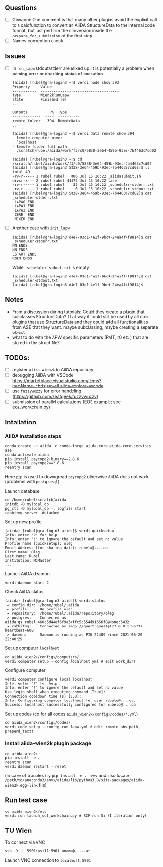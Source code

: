## Questions
- [ ] Giovanni: One comment is that many other plugins avoid the explicit call to a calcfunction to convert an AiiDA StructureData to the internal code format, but just perform the conversion inside the `prepare_for_submission` of the first step.
- [ ] Names convention check

## Issues
- [ ] In `run_lapw` stdout/stderr are mixed up. It is potentially a problem when parsing error or checking status of execution
  ```
  (aiida) [rubel@gra-login3 ~]$ verdi node show 393
  Property     Value
  -----------  ------------------------------------
  type         Wien2kRunLapw
  state        Finished [0]
  ...

  Outputs          PK  Type
  -------------  ----  ----------
  remote_folder   394  RemoteData
  ...
  
  (aiida) [rubel@gra-login3 ~]$ verdi data remote show 394
  - Remote computer name:
    localhost
  - Remote folder full path:
    /scratch/rubel/aiida/work/f3/c0/5838-3e64-459b-93ec-7b4463c7cd02
  
  (aiida) [rubel@gra-login3 ~]$ cd /scratch/rubel/aiida/work/f3/c0/5838-3e64-459b-93ec-7b4463c7cd02
  (aiida) [rubel@gra-login3 5838-3e64-459b-93ec-7b4463c7cd02]$ ll
  total 49
  -rw-r----- 1 rubel rubel   806 Jul 15 10:22 _aiidasubmit.sh
  drwxr-x--- 2 rubel rubel 41472 Jul 15 10:22 case
  -rw-r----- 1 rubel rubel    55 Jul 15 10:22 _scheduler-stderr.txt
  -rw-r----- 1 rubel rubel     0 Jul 15 10:22 _scheduler-stdout.txt
  (aiida) [rubel@gra-login3 5838-3e64-459b-93ec-7b4463c7cd02]$ cat _scheduler-stderr.txt
   LAPW0 END
   LAPW1 END
   LAPW2 END
   CORE  END
   MIXER END
  ```
- [ ] Another case with `init_lapw`
  ```
  (aiida) [rubel@gra-login3 d4e7-03d1-4e1f-9bc9-24ea4f4f9814]$ cat _scheduler-stderr.txt
  NN ENDS
  NN ENDS
  LSTART ENDS
  KGEN ENDS
  ```
  While `_scheduler-stdout.txt` is empty
  ```
  (aiida) [rubel@gra-login3 d4e7-03d1-4e1f-9bc9-24ea4f4f9814]$ cat _scheduler-stdout.txt
  (aiida) [rubel@gra-login3 d4e7-03d1-4e1f-9bc9-24ea4f4f9814]$
  ```

## Notes
* From a discussion during tutorials: Could they create a plugin that subclasses StructureData? That way it could still be used by all calc plugins that use StructureData and they could add all functionalities from ASE that they want. maybe subclassing, maybe creating a separate object
* what to do with the APW specific parameters (RMT, r0 etc ) that are stored in the struct file?


## TODOs:
- [ ] register `aiida-wien2k` in AiiDA repository 
- [ ] debugging AiiDA with VSCode https://marketplace.visualstudio.com/items?itemName=chrisjsewell.aiida-explore-vscode
- [ ] use `fuzzywuzzy` for error handeling (https://github.com/seatgeek/fuzzywuzzy)
- [ ] submission of parallel calculations (EOS example; see eos_workchain.py)

## Intallation
### AiiDA installation steps
```
conda create -n aiida -c conda-forge aiida-core aiida-core.services ase
conda activate aiida
pip install psycopg2-binary==2.8.6
pip install psycopg2==2.8.6
reentry scan
```
Here `pip` is used to downgread `psycopg2` otherwise AiiDA does not work (problems with `postgresql`)

Launch database
```
cd /home/rubel/scratch/aiida
initdb -D mylocal_db
pg_ctl -D mylocal_db -l logfile start
rabbitmq-server -detached
```
Set up new profile
```
(aiida) [rubel@gra-login3 aiida]$ verdi quicksetup
Info: enter "?" for help
Info: enter "!" to ignore the default and set no value
Profile name [quicksetup]: oleg
Email Address (for sharing data): rubelo@....ca
First name: Oleg
Last name: Rubel
Institution: McMaster
...
```
Launch AiiDA deamon
```
verdi daemon start 2
```
Check AiiDA status
```
(aiida) [rubel@gra-login3 aiida]$ verdi status
 ✔ config dir:  /home/rubel/.aiida
 ✔ profile:     On profile oleg
 ✔ repository:  /home/rubel/.aiida/repository/oleg
 ✔ postgres:    Connected as aiida_qs_rubel_460c5d44ef6f9a34ffc5c554d91656f8@None:5432
 ✔ rabbitmq:    Connected as amqp://guest:guest@127.0.0.1:5672?heartbeat=600
 ✔ daemon:      Daemon is running as PID 22409 since 2021-06-20 22:40:29
```
Set up computer `localhost`
```
cd aiida_wien2k/configs/computers/
verdi computer setup --config localhost.yml # edit work_dir!
```
Configure computer
```
verdi computer configure local localhost
Info: enter "?" for help
Info: enter "!" to ignore the default and set no value
Use login shell when executing command [True]:
Connection cooldown time (s) [0.0]:
Info: Configuring computer localhost for user rubelo@....ca.
Success: localhost successfully configured for rubelo@....ca
```
Set up codes (do for all codes `aiida_wien2k/configs/codes/*.yml`)
```
cd aiida_wien2k/configs/codes/
verdi code setup --config run_lapw.yml # edit remote_abs_path, prepend_text!
```

### Install aiida-wien2k plugin package
```
cd aiida-wien2k
pip install -e .
reentry scan
verdi daemon restart --reset
```
(in case of troubles try `pip install -e . -vvv` and also locate `/path/to/anaconda3/envs/aiida/lib/python3.8/site-packages/aiida-wien2k.egg-link` file)

## Run test case
```
cd aiida-wien2k/etc
verdi run launch_scf_workchain.py # SCF run Si (1 iteration only)
```

## TU Wien
To connect via VNC
```
ssh -Y -L 5901:psi11:5901 uname@.....at
```
Launch VNC connection to `localhost:5901`
